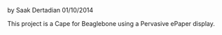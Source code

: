 by Saak Dertadian 01/10/2014

This project is a Cape for Beaglebone using a Pervasive ePaper display.

